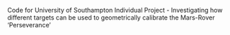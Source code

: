 Code for University of Southampton Individual Project - Investigating how different targets can be used to geometrically calibrate the Mars-Rover ‘Perseverance’
